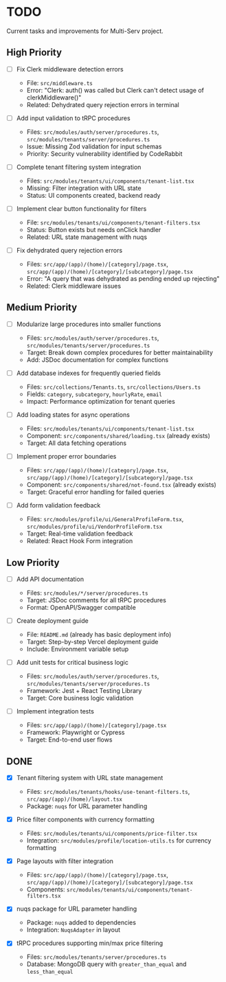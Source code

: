 # TODO

Current tasks and improvements for Multi-Serv project.

## High Priority

- [ ] Fix Clerk middleware detection errors
  - File: `src/middleware.ts`
  - Error: "Clerk: auth() was called but Clerk can't detect usage of clerkMiddleware()"
  - Related: Dehydrated query rejection errors in terminal

- [ ] Add input validation to tRPC procedures
  - Files: `src/modules/auth/server/procedures.ts`, `src/modules/tenants/server/procedures.ts`
  - Issue: Missing Zod validation for input schemas
  - Priority: Security vulnerability identified by CodeRabbit

- [ ] Complete tenant filtering system integration
  - Files: `src/modules/tenants/ui/components/tenant-list.tsx`
  - Missing: Filter integration with URL state
  - Status: UI components created, backend ready

- [ ] Implement clear button functionality for filters
  - File: `src/modules/tenants/ui/components/tenant-filters.tsx`
  - Status: Button exists but needs onClick handler
  - Related: URL state management with nuqs

- [ ] Fix dehydrated query rejection errors
  - Files: `src/app/(app)/(home)/[category]/page.tsx`, `src/app/(app)/(home)/[category]/[subcategory]/page.tsx`
  - Error: "A query that was dehydrated as pending ended up rejecting"
  - Related: Clerk middleware issues

## Medium Priority

- [ ] Modularize large procedures into smaller functions
  - Files: `src/modules/auth/server/procedures.ts`, `src/modules/tenants/server/procedures.ts`
  - Target: Break down complex procedures for better maintainability
  - Add: JSDoc documentation for complex functions

- [ ] Add database indexes for frequently queried fields
  - Files: `src/collections/Tenants.ts`, `src/collections/Users.ts`
  - Fields: `category`, `subcategory`, `hourlyRate`, `email`
  - Impact: Performance optimization for tenant queries

- [ ] Add loading states for async operations
  - Files: `src/modules/tenants/ui/components/tenant-list.tsx`
  - Component: `src/components/shared/loading.tsx` (already exists)
  - Target: All data fetching operations

- [ ] Implement proper error boundaries
  - Files: `src/app/(app)/(home)/[category]/page.tsx`, `src/app/(app)/(home)/[category]/[subcategory]/page.tsx`
  - Component: `src/components/shared/not-found.tsx` (already exists)
  - Target: Graceful error handling for failed queries

- [ ] Add form validation feedback
  - Files: `src/modules/profile/ui/GeneralProfileForm.tsx`, `src/modules/profile/ui/VendorProfileForm.tsx`
  - Target: Real-time validation feedback
  - Related: React Hook Form integration

## Low Priority

- [ ] Add API documentation
  - Files: `src/modules/*/server/procedures.ts`
  - Target: JSDoc comments for all tRPC procedures
  - Format: OpenAPI/Swagger compatible

- [ ] Create deployment guide
  - File: `README.md` (already has basic deployment info)
  - Target: Step-by-step Vercel deployment guide
  - Include: Environment variable setup

- [ ] Add unit tests for critical business logic
  - Files: `src/modules/auth/server/procedures.ts`, `src/modules/tenants/server/procedures.ts`
  - Framework: Jest + React Testing Library
  - Target: Core business logic validation

- [ ] Implement integration tests
  - Files: `src/app/(app)/(home)/[category]/page.tsx`
  - Framework: Playwright or Cypress
  - Target: End-to-end user flows

## DONE

- [x] Tenant filtering system with URL state management
  - Files: `src/modules/tenants/hooks/use-tenant-filters.ts`, `src/app/(app)/(home)/layout.tsx`
  - Package: `nuqs` for URL parameter handling

- [x] Price filter components with currency formatting
  - Files: `src/modules/tenants/ui/components/price-filter.tsx`
  - Integration: `src/modules/profile/location-utils.ts` for currency formatting

- [x] Page layouts with filter integration
  - Files: `src/app/(app)/(home)/[category]/page.tsx`, `src/app/(app)/(home)/[category]/[subcategory]/page.tsx`
  - Components: `src/modules/tenants/ui/components/tenant-filters.tsx`

- [x] nuqs package for URL parameter handling
  - Package: `nuqs` added to dependencies
  - Integration: `NuqsAdapter` in layout

- [x] tRPC procedures supporting min/max price filtering
  - Files: `src/modules/tenants/server/procedures.ts`
  - Database: MongoDB query with `greater_than_equal` and `less_than_equal` 